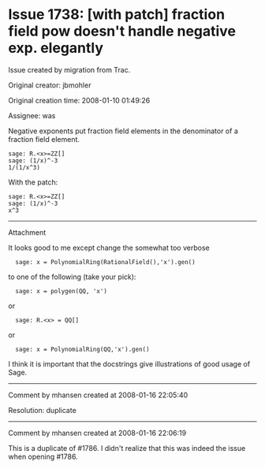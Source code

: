 # Issue 1738: [with patch] fraction field __pow__ doesn't handle negative exp. elegantly

Issue created by migration from Trac.

Original creator: jbmohler

Original creation time: 2008-01-10 01:49:26

Assignee: was

Negative exponents put fraction field elements in the denominator of a fraction field element.


```
sage: R.<x>=ZZ[]
sage: (1/x)^-3
1/(1/x^3)
```


With the patch:

```
sage: R.<x>=ZZ[]
sage: (1/x)^-3
x^3
```

 


---

Attachment

It looks good to me except change the somewhat too verbose

```
  sage: x = PolynomialRing(RationalField(),'x').gen() 
```

to one of the following (take your pick):

```
  sage: x = polygen(QQ, 'x')
```

or 

```
  sage: R.<x> = QQ[]
```

or 

```
  sage: x = PolynomialRing(QQ,'x').gen()
```


I think it is important that the docstrings give illustrations of good usage of Sage.


---

Comment by mhansen created at 2008-01-16 22:05:40

Resolution: duplicate


---

Comment by mhansen created at 2008-01-16 22:06:19

This is a duplicate of #1786.  I didn't realize that this was indeed the issue when opening #1786.
